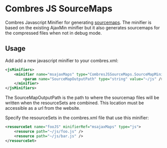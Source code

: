 Combres JS SourceMaps
===================

Combres Javascript Minifier for generating [sourcemaps](http://www.html5rocks.com/en/tutorials/developertools/sourcemaps/). The minifier is based on the existing AjaxMin minifier but it also generates sourcemaps for the compressed files when not in debug mode.

## Usage

Add add a new javascript minifier to your combres.xml:

```XML
<jsMinifiers>
    <minifier name="msajaxMaps" type="CombresJSSourceMaps.SourceMapMinifier, CombresJSSourceMaps" binderType="Combres.Binders.SimpleObjectBinder, Combres">
        <param name="SourceMapOutputPath" type="string" value="~/js" />
    </minifier>
</jsMinifiers>
```

The SourceMapOutputPath is the path to where the sourcemap files will be written when the resourceSets are combined. This location must be accessible as a url from the website.

Specify the resourceSets in the combres.xml file that use this minifier:

```XML
<resourceSet name="fooJS" minifierRef="msajaxMaps" type="js">
    <resource path="~/js/foo.js" />
    <resource path="~/js/bar.js" />
</resourceSet>
```